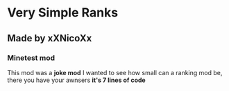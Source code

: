 # Very Simple Ranks
## Made by xXNicoXx
### Minetest mod
This mod was a **__joke mod__** I wanted to see how small can a ranking mod be, there you have your awnsers **it's 7 lines of code**
